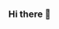 ### Hi there 👋

<!--
**cyn-chen01/cyn-chen01** is a ✨ _special_ ✨ repository because its `README.md` (this file) appears on your GitHub profile.

[![Header](https://github.com/cyn-chen01/cyn-chen01/blob/main/CCT_Winter19_Page_09_Image_0001.jpg "Header")]


Here are some ideas to get you started:

- 🔭 I’m currently working on ...
- 🌱 I’m currently learning ...
- 👯 I’m looking to collaborate on ...
- 🤔 I’m looking for help with ...
- 💬 Ask me about ...
- 📫 How to reach me: ...
- 😄 Pronouns: ...
- ⚡ Fun fact: ...
-->
